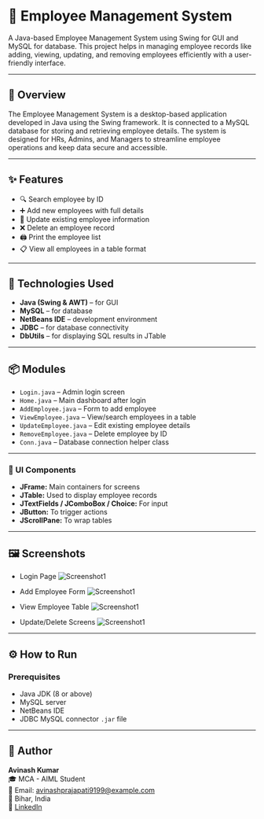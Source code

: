 # 💼 Employee Management System

A Java-based Employee Management System using Swing for GUI and MySQL for database. This project helps in managing employee records like adding, viewing, updating, and removing employees efficiently with a user-friendly interface.

---

## 📝 Overview

The Employee Management System is a desktop-based application developed in Java using the Swing framework. It is connected to a MySQL database for storing and retrieving employee details. The system is designed for HRs, Admins, and Managers to streamline employee operations and keep data secure and accessible.

---

## ✨ Features

- 🔍 Search employee by ID
- ➕ Add new employees with full details
- 📝 Update existing employee information
- ❌ Delete an employee record
- 🖨️ Print the employee list
- 📋 View all employees in a table format

---

## 🧰 Technologies Used

- **Java (Swing & AWT)** – for GUI
- **MySQL** – for database
- **NetBeans IDE** – development environment
- **JDBC** – for database connectivity
- **DbUtils** – for displaying SQL results in JTable

---

## 📦 Modules

- `Login.java` – Admin login screen
- `Home.java` – Main dashboard after login
- `AddEmployee.java` – Form to add employee
- `ViewEmployee.java` – View/search employees in a table
- `UpdateEmployee.java` – Edit existing employee details
- `RemoveEmployee.java` – Delete employee by ID
- `Conn.java` – Database connection helper class

---

### 🔹 UI Components

- **JFrame:** Main containers for screens  
- **JTable:** Used to display employee records  
- **JTextFields / JComboBox / Choice:** For input  
- **JButton:** To trigger actions  
- **JScrollPane:** To wrap tables

---

## 🖼️ Screenshots

- Login Page
   ![Screenshot1](images/screenshot1.png)

- Add Employee Form
  ![Screenshot1](images/screenshot1.png)
 
- View Employee Table
  ![Screenshot1](images/screenshot1.png)
  
- Update/Delete Screens
  ![Screenshot1](images/screenshot1.png)

---

## ⚙️ How to Run

### Prerequisites

- Java JDK (8 or above)
- MySQL server
- NetBeans IDE
- JDBC MySQL connector `.jar` file

---
## 🙋 Author

**Avinash Kumar**  
🎓 MCA - AIML Student  
📧 Email: avinashprajapati9199@example.com  
📍 Bihar, India    
🔗 [LinkedIn](https://www.linkedin.com/in/avinash-prajapati-244374253/)
